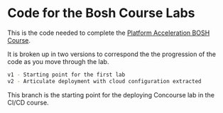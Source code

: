# Code for the Bosh Course Labs

This is the code needed to complete the 
[Platform Acceleration BOSH Course](https://github.com/pivotal-education/platform-acceleration-bosh).

It is broken up in two versions to correspond the the progression of the code as you move through the lab.

```bash
v1 - Starting point for the first lab
v2 - Articulate deployment with cloud configuration extracted
```

This branch is the starting point for the deploying Concourse lab in the CI/CD course.
